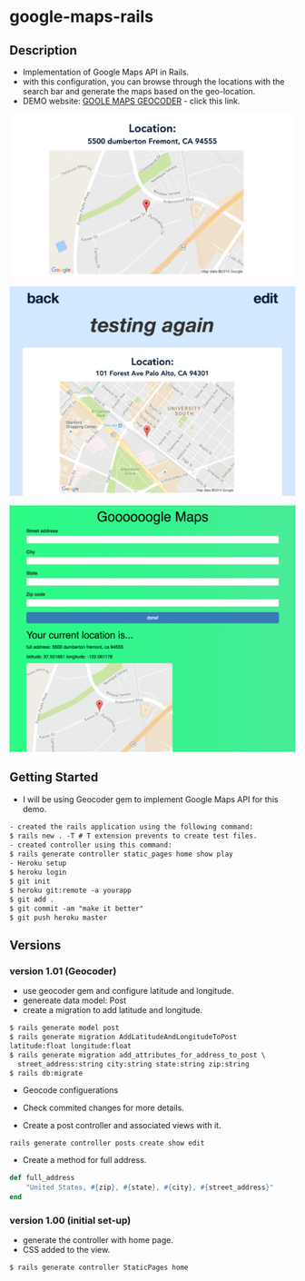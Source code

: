 # google-maps-rails

## Description
* Implementation of Google Maps API in Rails.
* with this configuration, you can browse through the locations with the search bar and generate the maps
  based on the geo-location.
* DEMO website: [GOOLE MAPS GEOCODER](https://google-maps-geocoder.herokuapp.com) - click this link.

![Alt text](/demo.png?raw=true "from my personal project")

![Alt text](/demo1.png?raw=true "from my personal project")

![Alt text](/demo2.png?raw=true "from this project")

## Getting Started
* I will be using Geocoder gem to implement Google Maps API for this demo.

```
- created the rails application using the following command:
$ rails new . -T # T extension prevents to create test files.
- created controller using this command:
$ rails generate controller static_pages home show play
- Heroku setup
$ heroku login
$ git init
$ heroku git:remote -a yourapp
$ git add .
$ git commit -am "make it better"
$ git push heroku master
```
## Versions

### version 1.01 (Geocoder)
* use geocoder gem and configure latitude and longitude.
* genereate data model: Post
* create a migration to add latitude and longitude.

```
$ rails generate model post
$ rails generate migration AddLatitudeAndLongitudeToPost latitude:float longitude:float
$ rails generate migration add_attributes_for_address_to_post \
  street_address:string city:string state:string zip:string 
$ rails db:migrate
```

* Geocode configuerations
- Check commited changes for more details.
* Create a post controller and associated views with it.

```
rails generate controller posts create show edit
```

* Create a method for full address.

```rb
def full_address
 	"United States, #{zip}, #{state}, #{city}, #{street_address}"
end
```

### version 1.00 (initial set-up)
* generate the controller with home page.
* CSS added to the view.

```
$ rails generate controller StaticPages home
